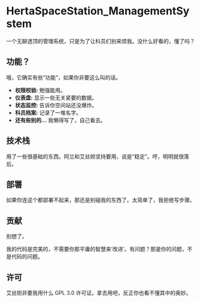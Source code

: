 # HertaSpaceStation_ManagementSystem

一个无聊透顶的管理系统，只是为了让科员们别来烦我。没什么好看的，懂了吗？

## 功能？

哦，它确实有些“功能”，如果你非要这么叫的话。

- **权限校验:** 勉强能用。
- **仪表盘:** 显示一些无关紧要的数据。
- **状态监控:** 告诉你空间站还没爆炸。
- **科员档案:** 记录了一堆名字。
- **还有些别的...** 我懒得写了，自己看去。

## 技术栈

用了一些很基础的东西。阿兰和艾丝妲坚持要用，说是“稳定”。哼，明明就很落后。

## 部署

如果你连这个都部署不起来，那还是别碰我的东西了。太简单了，我拒绝写步骤。

## 贡献

别想了。

我的代码是完美的，不需要你那平庸的智慧来‘改进’。有问题？那是你的问题，不是代码的问题。

## 许可

艾丝妲非要我用什么 GPL 3.0 许可证。拿去用吧，反正你也看不懂其中的奥妙。
